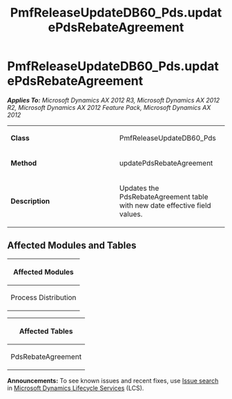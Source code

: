 ﻿---
title: PmfReleaseUpdateDB60_Pds.updatePdsRebateAgreement
TOCTitle: PmfReleaseUpdateDB60_Pds.updatePdsRebateAgreement
ms:assetid: 7549d992-32b4-d70b-3326-d0e4a257a059
ms:mtpsurl: https://msdn.microsoft.com/en-us/library/JJ719312(v=AX.60)
ms:contentKeyID: 49709104
ms.date: 05/18/2015
mtps_version: v=AX.60
---

# PmfReleaseUpdateDB60\_Pds.updatePdsRebateAgreement 


_**Applies To:** Microsoft Dynamics AX 2012 R3, Microsoft Dynamics AX 2012 R2, Microsoft Dynamics AX 2012 Feature Pack, Microsoft Dynamics AX 2012_

<table>
<colgroup>
<col style="width: 50%" />
<col style="width: 50%" />
</colgroup>
<tbody>
<tr class="odd">
<td><p><strong>Class</strong></p></td>
<td><p>PmfReleaseUpdateDB60_Pds</p></td>
</tr>
<tr class="even">
<td><p><strong>Method</strong></p></td>
<td><p>updatePdsRebateAgreement</p></td>
</tr>
<tr class="odd">
<td><p><strong>Description</strong></p></td>
<td><p>Updates the PdsRebateAgreement table with new date effective field values.</p></td>
</tr>
</tbody>
</table>


## Affected Modules and Tables

<table>
<colgroup>
<col style="width: 100%" />
</colgroup>
<thead>
<tr class="header">
<th><p>Affected Modules</p></th>
</tr>
</thead>
<tbody>
<tr class="odd">
<td><p>Process Distribution</p></td>
</tr>
</tbody>
</table>


<table>
<colgroup>
<col style="width: 100%" />
</colgroup>
<thead>
<tr class="header">
<th><p>Affected Tables</p></th>
</tr>
</thead>
<tbody>
<tr class="odd">
<td><p>PdsRebateAgreement</p></td>
</tr>
</tbody>
</table>

  
**Announcements:** To see known issues and recent fixes, use [Issue search](http://go.microsoft.com/fwlink/?linkid=389258) in [Microsoft Dynamics Lifecycle Services](http://go.microsoft.com/fwlink/?linkid=306505) (LCS).

